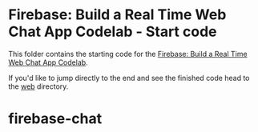 # Firebase: Build a Real Time Web Chat App Codelab - Start code

This folder contains the starting code for the [Firebase: Build a Real Time Web Chat App Codelab](https://codelabs.developers.google.com/codelabs/firebase-web/).

If you'd like to jump directly to the end and see the finished code head to the [web](../web) directory.
# firebase-chat
